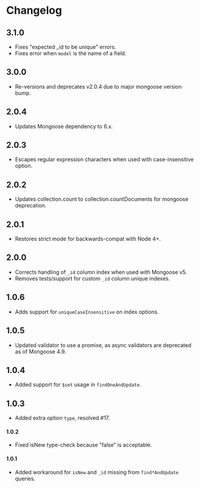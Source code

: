 # Changelog

## 3.1.0

- Fixes "expected _id to be unique" errors.
- Fixes error when `model` is the name of a field.

## 3.0.0

- Re-versions and deprecates v2.0.4 due to major mongoose version bump.

## 2.0.4

- Updates Mongoose dependency to 6.x.

## 2.0.3

- Escapes regular expression characters when used with case-insensitive option.

## 2.0.2

- Updates collection.count to collection.countDocuments for mongoose deprecation.

## 2.0.1

- Restores strict mode for backwards-compat with Node 4+.

## 2.0.0

- Corrects handling of `_id` column index when used with Mongoose v5.
- Removes tests/support for custom `_id` column unique indexes.

## 1.0.6

- Adds support for `uniqueCaseInsensitive` on index options.

## 1.0.5

- Updated validator to use a promise, as async validators are deprecated as of Mongoose 4.9.

## 1.0.4

- Added support for `$set` usage in `findOneAndUpdate`.

## 1.0.3

- Added extra option `type`, resolved #17.

#### 1.0.2

- Fixed isNew type-check because "false" is acceptable.

#### 1.0.1

- Added workaround for `isNew` and `_id` missing from `find*AndUpdate` queries.

